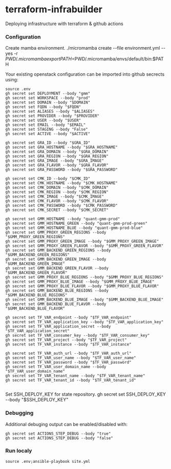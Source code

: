 # terraform-infrabuilder
Deploying infrastructure with terraform & github actions

### Configuration

Create mamba environment.
./micromamba create --file environment.yml --yes -r $PWD/.micromamba
export PATH=$PWD/.micromamba/envs/default/bin:$PATH

Your existing openstack configuration can be imported into github secrects using:

```
source .env
gh secret set DEPLOYMENT --body "gmm"
gh secret set WORKSPACE --body "prod"
gh secret set DOMAIN --body "$DOMAIN"
gh secret set FQDN --body "$FQDN"
gh secret set ALIASES --body "$ALIASES"
gh secret set PROVIDER --body "$PROVIDER"
gh secret set USER --body "$USER"
gh secret set EMAIL --body "$EMAIL"
gh secret set STAGING --body "False"
gh secret set ACTIVE --body "$ACTIVE"

gh secret set GRA_ID --body "$GRA_ID"
gh secret set GRA_HOSTNAME --body "$GRA_HOSTNAME"
gh secret set GRA_DOMAIN --body "$GRA_DOMAIN"
gh secret set GRA_REGION --body "$GRA_REGION"
gh secret set GRA_IMAGE --body "$GRA_IMAGE"
gh secret set GRA_FLAVOR --body "$GRA_FLAVOR"
gh secret set GRA_PASSWORD --body "$GRA_PASSWORD"

gh secret set CMK_ID --body "$CMK_ID"
gh secret set CMK_HOSTNAME --body "$CMK_HOSTNAME"
gh secret set CMK_DOMAIN --body "$CMK_DOMAIN"
gh secret set CMK_REGION --body "$CMK_REGION"
gh secret set CMK_IMAGE --body "$CMK_IMAGE"
gh secret set CMK_FLAVOR --body "$CMK_FLAVOR"
gh secret set CMK_PASSWORD --body "$CMK_PASSWORD"
gh secret set CMK_SECRET --body "$CMK_SECRET"

gh secret set GMM_HOSTNAME --body "quant-gmm-prod"
gh secret set GMM_HOSTNAME_GREEN --body "quant-gmm-prod-green"
gh secret set GMM_HOSTNAME_BLUE --body "quant-gmm-prod-blue"
gh secret set GMM_PROXY_GREEN_REGIONS --body "$GMM_PROXY_GREEN_REGIONS"
gh secret set GMM_PROXY_GREEN_IMAGE --body "$GMM_PROXY_GREEN_IMAGE"
gh secret set GMM_PROXY_GREEN_FLAVOR --body "$GMM_PROXY_GREEN_FLAVOR"
gh secret set GMM_BACKEND_GREEN_REGIONS --body "$GMM_BACKEND_GREEN_REGIONS"
gh secret set GMM_BACKEND_GREEN_IMAGE --body "$GMM_BACKEND_GREEN_IMAGE"
gh secret set GMM_BACKEND_GREEN_FLAVOR --body "$GMM_BACKEND_GREEN_FLAVOR"
gh secret set GMM_PROXY_BLUE_REGIONS --body "$GMM_PROXY_BLUE_REGIONS"
gh secret set GMM_PROXY_BLUE_IMAGE --body "$GMM_PROXY_BLUE_IMAGE"
gh secret set GMM_PROXY_BLUE_FLAVOR --body "$GMM_PROXY_BLUE_FLAVOR"
gh secret set GMM_BACKEND_BLUE_REGIONS --body "$GMM_BACKEND_BLUE_REGIONS"
gh secret set GMM_BACKEND_BLUE_IMAGE --body "$GMM_BACKEND_BLUE_IMAGE"
gh secret set GMM_BACKEND_BLUE_FLAVOR --body "$GMM_BACKEND_BLUE_FLAVOR"

gh secret set TF_VAR_endpoint --body "$TF_VAR_endpoint"
gh secret set TF_VAR_application_key --body "$TF_VAR_application_key"
gh secret set TF_VAR_application_secret --body "$TF_VAR_application_secret"
gh secret set TF_VAR_consumer_key --body "$TF_VAR_consumer_key"
gh secret set TF_VAR_project --body "$TF_VAR_project"
gh secret set TF_VAR_instance --body "$TF_VAR_instance"

gh secret set TF_VAR_auth_url --body "$TF_VAR_auth_url"
gh secret set TF_VAR_user_name --body "$TF_VAR_user_name"
gh secret set TF_VAR_password --body "$TF_VAR_password"
gh secret set TF_VAR_user_domain_name --body "$TF_VAR_user_domain_name"
gh secret set TF_VAR_tenant_name --body "$TF_VAR_tenant_name"
gh secret set TF_VAR_tenant_id --body "$TF_VAR_tenant_id"


```

Set SSH_DEPLOY_KEY for state repository.
gh secret set SSH_DEPLOY_KEY --body "$SSH_DEPLOY_KEY"

### Debugging

Additional debuging output can be enabled/disabled with:

```
gh secret set ACTIONS_STEP_DEBUG --body "true"
gh secret set ACTIONS_STEP_DEBUG --body "false"
```

### Run localy 

```
source .env;ansible-playbook site.yml
```
